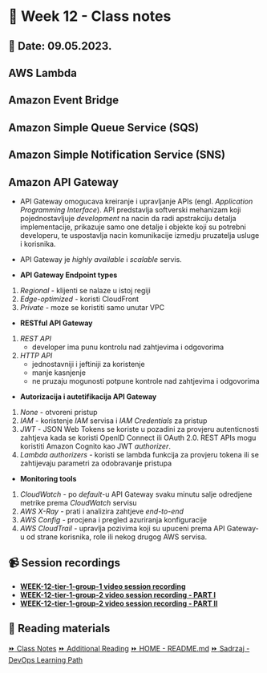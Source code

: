 # 📝 Week 12 - Class notes
## 📅 Date: 09.05.2023.

## AWS Lambda  

## Amazon Event Bridge

## Amazon Simple Queue Service (SQS)
## Amazon Simple Notification Service (SNS)

## Amazon API Gateway

- API Gateway omogucava kreiranje i upravljanje APIs (engl. *Application Programming Interface*). API predstavlja softverski mehanizam koji pojednostavljuje *development* na nacin da radi apstrakciju detalja implementacije, prikazuje samo one detalje i objekte koji su potrebni developeru, te uspostavlja nacin komunikacije izmedju pruzatelja usluge i korisnika.

- API Gateway je *highly available* i *scalable* servis.

- **API Gateway Endpoint types**
1. *Regional* - klijenti se nalaze u istoj regiji
2. *Edge-optimized* - koristi CloudFront
3. *Private* - moze se koristiti samo unutar VPC

- **RESTful API Gateway**
1. *REST API*
    - developer ima punu kontrolu nad zahtjevima i odgovorima
2. *HTTP API*
    - jednostavniji i jeftiniji za koristenje
    - manje kasnjenje
    - ne pruzaju mogunosti potpune kontrole nad zahtjevima i odgovorima

- **Autorizacija i autetifikacija API Gateway**
1. *None* - otvoreni pristup
2. *IAM* - koristenje *IAM* servisa i *IAM Credentials* za pristup
3. *JWT* - JSON Web Tokens se koriste u pozadini za provjeru autenticnosti zahtjeva kada se koristi OpenID Connect ili OAuth 2.0. REST APIs mogu koristiti Amazon Cognito kao JWT *authorizer*. 
4. *Lambda authorizers* - koristi se lambda funkcija za provjeru tokena ili se zahtijevaju parametri za odobravanje pristupa

- **Monitoring tools**
1. *CloudWatch* - po *default*-u API Gateway svaku minutu salje odredjene metrike prema *CloudWatch* servisu
2. *AWS X-Ray* - prati i analizira zahtjeve *end-to-end*
3. *AWS Config* - procjena i pregled azuriranja konfiguracije
4. *AWS CloudTrail* - upravlja pozivima koji su upuceni prema API Gateway-u od strane korisnika, role ili nekog drugog AWS servisa.

## 📹 Session recordings
- [**WEEK-12-tier-1-group-1 video session recording**](https://youtu.be/xEhI5pEvgXM)
- [**WEEK-12-tier-1-group-2 video session recording - PART I**](https://youtu.be/Fb6R3YXPxv0)  
- [**WEEK-12-tier-1-group-2 video session recording - PART II**](https://youtu.be/xysv_eSb1tQ)  

## 📖 Reading materials



[:fast_forward: Class Notes](/devops-mentorship-program/05-may/week-12-090523/00-class-notes.md)
[:fast_forward: Additional Reading](/devops-mentorship-program/05-may/week-12-090523/02-additional-reading.md)
[:fast_forward: HOME - README.md](../../../README.md)
[:fast_forward: Sadrzaj - DevOps Learning Path](../../../table-of-contents.md)
